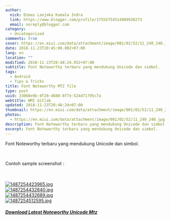 ```yaml
---
author:
  nick: Dimas Lanjaka Kumala Indra
  link: https://www.blogger.com/profile/17555754514989936273
  email: noreply@blogger.com
category:
  - Uncategorized
comments: true
cover: https://en.miui.com/data/attachment/image/001/02/52/11_240_240.jpg
date: 2018-11-23T20:45:00.002+07:00
lang: en
location: ""
modified: 2018-11-23T20:48:24.952+07:00
subtitle: Font Noteworthy terbaru yang mendukung Unicode dan simbol.
tags:
  - Android
  - Tips & Tricks
title: Font Noteworthy MTZ file
type: post
uuid: 33068e9b-8f20-4888-8f7e-524d71795c7a
webtitle: WMI Gitlab
updated: 2018-11-23T20:48:24+07:00
thumbnail: https://en.miui.com/data/attachment/image/001/02/52/11_240_240.jpg
photos:
  - https://en.miui.com/data/attachment/image/001/02/52/11_240_240.jpg
description: Font Noteworthy terbaru yang mendukung Unicode dan simbol.
excerpt: Font Noteworthy terbaru yang mendukung Unicode dan simbol.
---
```


<p>    Font Noteworthy terbaru yang mendukung Unicode dan simbol. </p><br><p>    Contoh sample screenshot : </p><br><br><a href="https://en.miui.com/forum.php?mod=viewthread&amp;tid=508662&amp;aid=1025211&amp;from=album&amp;page=1&amp;mobile=2" rel="noopener noreferer nofollow">    <img id="aimg_1025211" src="https://en.miui.com/data/attachment/image/001/02/52/11_240_240.jpg" alt="1487254423965.jpg" title="1487254423965.jpg"></a><br><a href="https://en.miui.com/forum.php?mod=viewthread&amp;tid=508662&amp;aid=1025212&amp;from=album&amp;page=1&amp;mobile=2" rel="noopener noreferer nofollow">    <img id="aimg_1025212" src="https://en.miui.com/data/attachment/image/001/02/52/12_240_240.jpg" alt="1487254432640.jpg" title="1487254432640.jpg"></a><br><a href="https://en.miui.com/forum.php?mod=viewthread&amp;tid=508662&amp;aid=1025213&amp;from=album&amp;page=1&amp;mobile=2" rel="noopener noreferer nofollow">    <img id="aimg_1025213" src="https://en.miui.com/data/attachment/image/001/02/52/13_240_240.jpg" alt="1487254432689.jpg" title="1487254432689.jpg"></a><br><a href="https://en.miui.com/forum.php?mod=viewthread&amp;tid=508662&amp;aid=1025214&amp;from=album&amp;page=1&amp;mobile=2" rel="noopener noreferer nofollow">    <img id="aimg_1025214" src="https://en.miui.com/data/attachment/image/001/02/52/14_240_240.jpg" alt="1487254512595.jpg" title="1487254512595.jpg"></a><h5><a href="https://www.mediafire.com/file/246piz7gk7fnd5i/" class="" rel="noopener noreferer nofollow">Download Latest Noteworthy Unicode Mtz</a></h5>